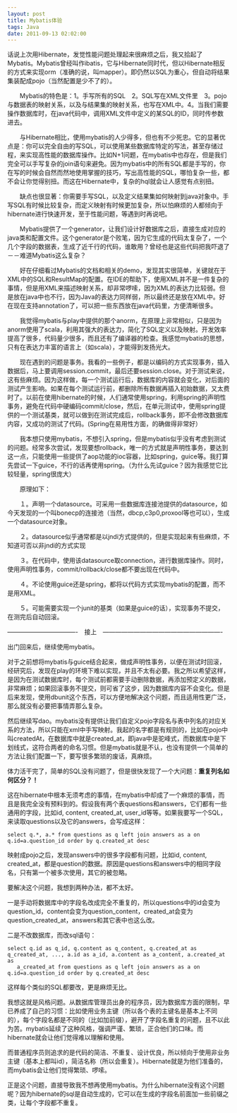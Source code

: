 ```yaml
---
layout: post
title: Mybatis体验
tags: Java
date: 2011-09-13 02:02:00
---
```


话说上次用Hibernate，发觉性能问题处理起来很麻烦之后，我又拾起了Mybatis。Mybatis曾经叫作ibatis，它与Hibernate同时代，但以Hibernate相反的方式来实现orm（准确的说，叫mapper）。即仍然以SQL为重心，但自动将结果集装配成pojo（当然配置是少不了的）。

　　Mybatis的特色是：1。手写所有的SQL　2。SQL写在XML文件里　3。pojo与数据表的映射关系，以及与结果集的映射关系，也写在XML中。4。当我们需要操作数据库时，在java代码中，调用XML文件中定义的某SQL的ID，同时传参数进去。

 <span id="more-114"></span>
<p>　　与Hibernate相比，使用mybatis的人少得多，但也有不少死忠。它的显著优点是：你可以完全自由的写SQL，可以使用某些数据库特定的写法，甚至存储过程，来实现高性能的数据库操作。比如N+1问题，在mybatis中也存在，但是我们完全可以手写复杂的join语句来避免。因为mybatis中的所有SQL都是手写的，你在写的时候会自然而然地使用掌握的技巧，写出高性能的SQL，哪怕复杂一些，都不会让你觉得别扭。而这在Hibernate中，复杂的hql就会让人感觉有点别扭。

　　缺点也很显著：你需要手写SQL，以及定义结果集如何映射到java对象中。手写SQL有时候比较复杂，而定义映射有时候更加复杂，所以怕麻烦的人都倾向于hibernate进行快速开发，至于性能问题，等遇到时再说吧。

　　Mybatis提供了一个generator，让我们设计好数据库之后，直接生成对应的java类和配置文件。这个generator是个败笔，因为它生成的代码太复杂了，一个几个字段的数据表，生成了近千行的代码，谁敢用？曾经也是这些代码把我吓退了－－难道Mybatis这么复杂？

　　好在仔细看过Mybatis的文档和相关的demo，发现其实很简单，关键就在于XML中的SQL和ResultMap的配置。在IDE的帮助下，使用XML并不是一件复杂的事情，但是用XML来描述映射关系，却非常啰嗦，因为XML的表达力比较弱。但是放在java中也不行，因为Java的表达力同样弱，所以最终还是放在XML中。好在现在支持annotation了，可以把一些东西放在java代码里，方便清晰很多。

　　我觉得mybatis与play中提供的那个anorm，在原理上非常相似，只是因为anorm使用了scala，利用其强大的表达力，简化了SQL定义以及映射。开发效率提高了很多，代码量少很多，而且还有了编译器的检查。我感觉mybatis的思想，只有在表达力丰富的语言上（如scala），才能得到发扬光大。

　　现在遇到的问题是事务。我看的一些例子，都是以编码的方式实现事务，插入数据后，马上要调用session.commit，最后还要session.close。对于测试来说，这有些麻烦。因为这样做，每一个测试运行后，数据库的内容就会变化，对后面的测试产生影响。如果在每个测试运行前，都删除所有数据再插入初始数据，又太费时了。以前在使用hibernate的时候，人们通常使用spring，利用spring的声明性事务，避免在代码中硬编码commit/close，然后，在单元测试中，使用spring提供的一个测试基类，就可以做到在测试完成后，rollback事务，即不会修改数据库内容，又成功的测试了代码。(Spring在易用性方面，的确做得非常好）

　　我本想只使用mybatis，不想引入spring，但是mybatis似乎没有考虑到测试的问题。经常多次尝试，发现要想rollback，唯一的方式就是声明性事务，要达到这一点，只能使用一些提供了aop功能的ioc容器，比如spring，guice等。我打算先尝试一下guice，不行的话再使用spring。（为什么先试guice？因为我感觉它比较轻量，spring很庞大）

　　原理如下：

　　１。声明一个datasource。可采用一些数据库连接池提供的datasource，如今天发现的一个叫bonecp的连接池（当然，dbcp,c3p0,proxool等也可以），生成一个datasource对象。

　　２。datasource似乎通常都是以jndi方式提供的，但是实现起来有些麻烦，不知道可否以非jndi的方式实现

　　３。在代码中，使用该datasource取connection，进行数据库操作。同时，使用声明性事务，commit/rollback/close都不要出现在代码中。

　　４。不论使用guice还是spring，都将以代码方式实现mybatis的配置，而不是用XML。

　　５。可能需要实现一个junit的基类（如果是guice的话），实现事务不提交，在测完后自动回滚。

&#8212;&#8212;&#8212;&#8212;&#8212;&#8212;&#8212;&#8212;&#8212;&#8212;&#8212;-　接上　&#8212;&#8212;&#8212;&#8212;&#8212;&#8212;&#8212;&#8212;&#8212;&#8212;&#8212;&#8212;&#8212;&#8212;&#8212;&#8212;&#8212;&#8212;&#8212;-

出门回来后，继续使用mybatis。

对于之前想将mybatis与guice结合起来，做成声明性事务，以便在测试时回滚，经研究后，发现在play的环境下难以实现，并且不太有必要。我之所以希望这样，是因为在测试数据库时，每个测试前都需要手动删除数据，再添加预定义的数据，非常麻烦；如果回滚事务不提交，则可省了这步，因为数据库内容不会变化。但是后来发现，使用dbunit这个东西，可以方便地解决这个问题，而且适用性更广泛，那么就没有必要把事情弄那么复杂。

然后继续写dao。mybatis没有提供让我们自定义pojo字段名与表中列名的对应关系的方法，所以只能在xml中手写映射。我起的名字都是有规则的，比如在pojo中叫createdAt，在数据库中就是created_at，即java中是驼峰式，而数据库中是下划线式，这符合两者的命名习惯。但是mybatis就是不认，也没有提供一个简单的方法让我们配置一下，要写很多繁琐的废话，真麻烦。

体力活干完了，简单的SQL没有问题了，但是很快发现了一个大问题：**重复列名如何区分？！**

这在hibernate中根本无须考虑的事情，在mybatis中却成了一个麻烦的事情，而且是我完全没有预料到的。假设我有两个表questions和answers，它们都有一些通用的字段，比如id, content, created_at, user_id等等。如果我要写一个SQL，来读取questions以及它的answers，会写成这样：

```
select q.*, a.* from questions as q left join answers as a on q.id=a.question_id order by q.created_at desc
```

映射成pojo之后，发现answers中的很多字段都有问题，比如id, content, created_at，都是question的数据。原因是questions和answers中的相同字段名，只有第一个被多次使用，其它的被忽略。

要解决这个问题，我想到两种办法，都不太好。

一是手动将数据库中的字段名改成完全不重复的，所以questions中的id会变为question_id，content会变为question_content，created_at会变为question_created_at，answers和其它表中也这么改。

二是不改数据库，而改sql语句：

```
select q.id as q_id, q.content as q_content, q.created_at as q_created_at, ..., a.id as a_id, a.content as a_content, a.created_at as
   a_created_at from questions as q left join answers as a on q.id=a.question_id order by q.created_at desc
```

这样每个类似的SQL都要改，更是麻烦无比。

我想这就是风格问题。从数据库管理员出身的程序员，因为数据库方面的限制，早已养成了自己的习惯：比如使用业务主键（所以各个表的主键名是基本上不同的），每个字段名都是不同的（比如加前缀），避开了字段名重复的问题，且不以此为苦。mybatis延续了这种风格，强调严谨、繁琐，正合他们的口味。而hibernate就会让他们觉得难以理解和使用。

而普通程序员则追求的是代码的简洁、不重复、设计优良，所以倾向于使用非业务主键（基本上都叫id），简洁名称（所以会重复）。Hibernate就是为他们准备的，而mybatis会让他们觉得繁琐、啰嗦。

正是这个问题，直接导致我不想再使用mybatis。为什么hibernate没有这个问题呢？因为hibernate的sql是自动生成的，它可以在生成的字段名前面加一些前缀之类，让每个字段都不重复。

